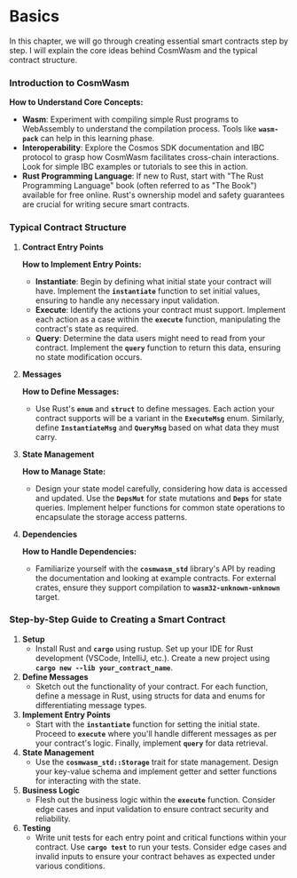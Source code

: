 # Basics

In this chapter, we will go through creating essential smart contracts step by step. I will explain the core ideas behind CosmWasm and the typical contract structure.

### **Introduction to CosmWasm**

**How to Understand Core Concepts:**

- **Wasm**: Experiment with compiling simple Rust programs to WebAssembly to understand the compilation process. Tools like **`wasm-pack`** can help in this learning phase.
- **Interoperability**: Explore the Cosmos SDK documentation and IBC protocol to grasp how CosmWasm facilitates cross-chain interactions. Look for simple IBC examples or tutorials to see this in action.
- **Rust Programming Language**: If new to Rust, start with "The Rust Programming Language" book (often referred to as "The Book") available for free online. Rust's ownership model and safety guarantees are crucial for writing secure smart contracts.

### **Typical Contract Structure**

1. **Contract Entry Points**
    
    **How to Implement Entry Points:**
    
    - **Instantiate**: Begin by defining what initial state your contract will have. Implement the **`instantiate`** function to set initial values, ensuring to handle any necessary input validation.
    - **Execute**: Identify the actions your contract must support. Implement each action as a case within the **`execute`** function, manipulating the contract's state as required.
    - **Query**: Determine the data users might need to read from your contract. Implement the **`query`** function to return this data, ensuring no state modification occurs.
2. **Messages**
    
    **How to Define Messages:**
    
    - Use Rust's **`enum`** and **`struct`** to define messages. Each action your contract supports will be a variant in the **`ExecuteMsg`** enum. Similarly, define **`InstantiateMsg`** and **`QueryMsg`** based on what data they must carry.
3. **State Management**
    
    **How to Manage State:**
    
    - Design your state model carefully, considering how data is accessed and updated. Use the **`DepsMut`** for state mutations and **`Deps`** for state queries. Implement helper functions for common state operations to encapsulate the storage access patterns.
4. **Dependencies**
    
    **How to Handle Dependencies:**
    
    - Familiarize yourself with the **`cosmwasm_std`** library's API by reading the documentation and looking at example contracts. For external crates, ensure they support compilation to **`wasm32-unknown-unknown`** target.

### **Step-by-Step Guide to Creating a Smart Contract**

1. **Setup**
    - Install Rust and **`cargo`** using rustup. Set up your IDE for Rust development (VSCode, IntelliJ, etc.). Create a new project using **`cargo new --lib your_contract_name`**.
2. **Define Messages**
    - Sketch out the functionality of your contract. For each function, define a message in Rust, using structs for data and enums for differentiating message types.
3. **Implement Entry Points**
    - Start with the **`instantiate`** function for setting the initial state. Proceed to **`execute`** where you'll handle different messages as per your contract's logic. Finally, implement **`query`** for data retrieval.
4. **State Management**
    - Use the **`cosmwasm_std::Storage`** trait for state management. Design your key-value schema and implement getter and setter functions for interacting with the state.
5. **Business Logic**
    - Flesh out the business logic within the **`execute`** function. Consider edge cases and input validation to ensure contract security and reliability.
6. **Testing**
    - Write unit tests for each entry point and critical functions within your contract. Use **`cargo test`** to run your tests. Consider edge cases and invalid inputs to ensure your contract behaves as expected under various conditions.